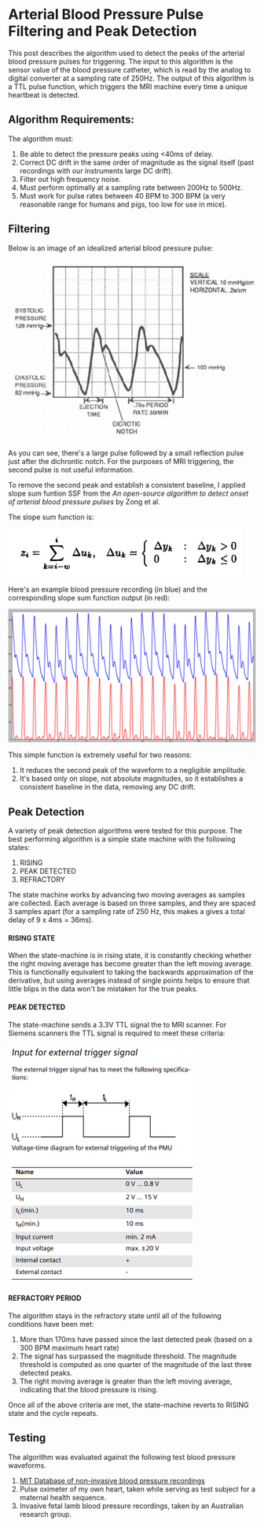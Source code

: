 # Arterial Blood Pressure Pulse Filtering and Peak Detection

This post describes the algorithm used to detect the peaks of the arterial blood pressure pulses for triggering. The input to this algorithm is the sensor value of the blood pressure catheter, which is read by the analog to digital converter at a sampling rate of 250Hz. The output of this algorithm is a TTL pulse function, which triggers the MRI machine every time a unique heartbeat is detected.

## Algorithm Requirements:

The algorithm must:

1. Be able to detect the pressure peaks using <40ms of delay.
2. Correct DC drift in the same order of magnitude as the signal itself (past recordings with our instruments large DC drift).
3. Filter out high frequency noise.
4. Must perform optimally at a sampling rate between 200Hz to 500Hz.
5. Must work for pulse rates between 40 BPM to 300 BPM (a very reasonable range for humans and pigs, too low for use in mice).

## Filtering

Below is an image of an idealized arterial blood pressure pulse:


![alt text](/images/ideal_arterial_blood_pressure_pulse.gif "An arterial blood pressure pulse")

As you can see, there's a large pulse followed by a small reflection pulse just after the dichrontic notch. For the purposes of MRI triggering, the second pulse is not useful information. 

To remove the second peak and establish a consistent baseline, I applied slope sum funtion <abbr>SSF</abbr> from the <i> An open-source algorithm to detect onset of arterial blood pressure pulses </i> by Zong et al.

The slope sum function is:

![alt text](/images/slope_sum_function.png "the slope sum function")

Here's an example blood pressure recording (in blue) and the corresponding slope sum function output (in red):

<img src='/images/ssf_demo.png' alt="Slope Sum funciton applied to blood pressure waveform" style="width: 600px;"/>

This simple function is extremely useful for two reasons:

1. It reduces the second peak of the waveform to a negligible amplitude.
2. It's based only on slope, not absolute magnitudes, so it establishes a consistent baseline in the data, removing any DC drift.

## Peak Detection

A variety of peak detection algorithms were tested for this purpose. The best performing algorithm is a simple state machine with the following states:

1. RISING
2. PEAK DETECTED
3. REFRACTORY

The state machine works by advancing two moving averages as samples are collected. Each average is based on three samples, and they are spaced 3 samples apart (for a sampling rate of 250 Hz, this makes a gives a total delay of 9 x 4ms = 36ms). 

#### RISING STATE

When the state-machine is in rising state, it is constantly checking whether the right moving average has become greater than the left moving average. This is functionally equivalent to taking the backwards approximation of the derivative, but using averages instead of single points helps to ensure that little blips in the data won't be mistaken for the true peaks.

#### PEAK DETECTED

The state-machine sends a 3.3V TTL signal the to MRI scanner. For Siemens scanners the TTL signal is required to meet these criteria:

![alt text](/images/siemens_external_trigger.png "the slope sum function applied to a human arterial blood pressure waveform")

#### REFRACTORY PERIOD

The algorithm stays in the refractory state until all of the following conditions have been met:

1. More than 170ms have passed since the last detected peak (based on a 300 BPM maximum heart rate)
2. The signal has surpassed the magnitude threshold. The magnitude threshold is computed as one quarter of the magnitude of the last three detected peaks.
3. The right moving average is greater than the left moving average, indicating that the blood pressure is rising.

Once all of the above criteria are met, the state-machine reverts to RISING state and the cycle repeats.

## Testing

The algorithm was evaluated against the following test blood pressure waveforms.

1. [MIT Database of non-invasive blood pressure recordings](http://physionet.cps.unizar.es/physiobank/database/slpdb/slpdb.shtml)
2. Pulse oximeter of my own heart, taken while serving as test subject for a maternal health sequence.
3. Invasive fetal lamb blood pressure recordings, taken by an Australian research group.
